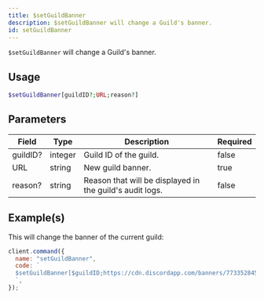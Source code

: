 ```yaml
---
title: $setGuildBanner
description: $setGuildBanner will change a Guild's banner.
id: setGuildBanner
---
```


`$setGuildBanner` will change a Guild's banner.

## Usage

```php
$setGuildBanner[guildID?;URL;reason?]
```

## Parameters

| Field    | Type    | Description                                              | Required |
| -------- | ------- | -------------------------------------------------------- | -------- |
| guildID? | integer | Guild ID of the guild.                                   | false    |
| URL      | string  | New guild banner.                                        | true     |
| reason?  | string  | Reason that will be displayed in the guild's audit logs. | false    |

## Example(s)

This will change the banner of the current guild:

```javascript
client.command({
  name: "setGuildBanner",
  code: `
  $setGuildBanner[$guildID;https://cdn.discordapp.com/banners/773352845738115102/b2b27d0915a838e8b4f68b180d1901ad.webp;Example!]
  `,
});
```
